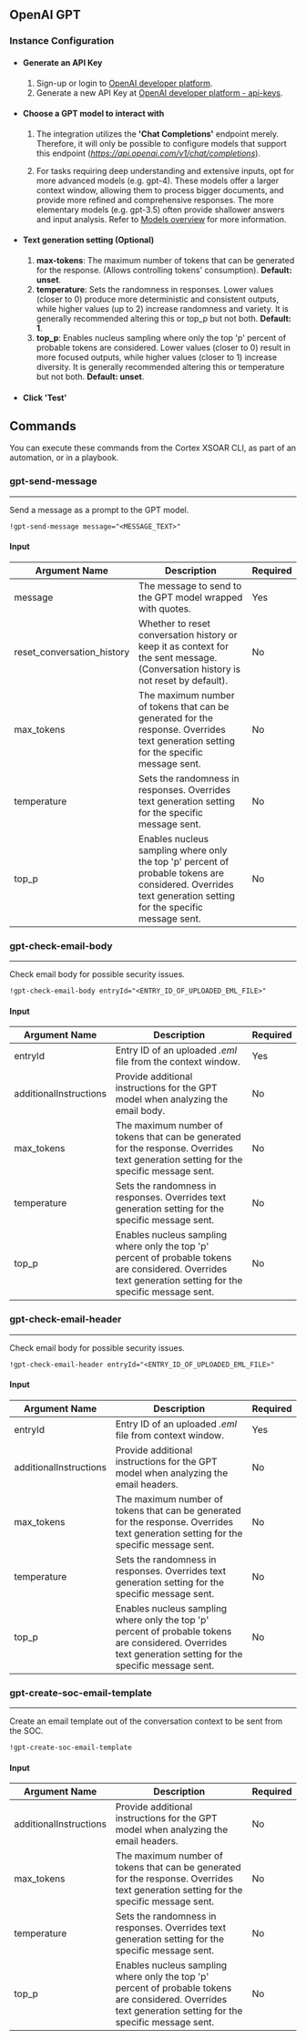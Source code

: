 
## OpenAI GPT
### Instance Configuration

- #### Generate an API Key
    1. Sign-up or login to [OpenAI developer platform](https://platform.openai.com).
    2. Generate a new API Key at [OpenAI developer platform - api-keys](https://platform.openai.com/api-keys).

- #### Choose a GPT model to interact with
    1. The integration utilizes the **'Chat Completions'** endpoint merely. Therefore, it will only be possible to configure models that support this endpoint (_https://api.openai.com/v1/chat/completions_). 

    2. For tasks requiring deep understanding and extensive inputs, opt for more advanced models (e.g. gpt-4). These models offer a larger context window, allowing them to process bigger documents, and provide more refined and comprehensive responses.
    The more elementary models (e.g. gpt-3.5) often provide shallower answers and input analysis. 
    Refer to [Models overview](https://platform.openai.com/docs/models/overview) for more information.
  
- #### Text generation setting (Optional)
   
   1. **max-tokens**: The maximum number of tokens that can be generated for the response. (Allows controlling tokens' consumption). **Default: unset**.
   2. **temperature**: Sets the randomness in responses. Lower values (closer to 0) produce more deterministic and consistent outputs, while higher values (up to 2) increase randomness and variety. It is generally recommended altering this or top_p but not both. **Default: 1**.
   3. **top_p**: Enables nucleus sampling where only the top 'p' percent of probable tokens are considered. Lower values (closer to 0) result in more focused outputs, while higher values (closer to 1) increase diversity. It is generally recommended altering this or temperature but not both. **Default: unset**.

- #### Click 'Test'


## Commands

You can execute these commands from the Cortex XSOAR CLI, as part of an automation, or in a playbook.

### gpt-send-message
***
Send a message as a prompt to the GPT model.

`!gpt-send-message message="<MESSAGE_TEXT>"`

#### Input

| **Argument Name**          | **Description**                                                                                                                                             | **Required** |
|----------------------------|-------------------------------------------------------------------------------------------------------------------------------------------------------------|--------------|
| message                    | The message to send to the GPT model wrapped with quotes.                                                                                                   | Yes          | 
| reset_conversation_history | Whether to reset conversation history or keep it as context for the sent message. (Conversation history is not reset by default).                           | No           | 
| max_tokens                 | The maximum number of tokens that can be generated for the response. Overrides text generation setting for the specific message sent.                       | No           | 
| temperature                | Sets the randomness in responses. Overrides text generation setting for the specific message sent.                                                          | No           | 
| top_p                      | Enables nucleus sampling where only the top 'p' percent of probable tokens are considered. Overrides text generation setting for the specific message sent. | No           | 



### gpt-check-email-body
***
Check email body for possible security issues.

`!gpt-check-email-body entryId="<ENTRY_ID_OF_UPLOADED_EML_FILE>"`

#### Input

| **Argument Name**      | **Description**                                                                                                                                             | **Required** |
|------------------------|-------------------------------------------------------------------------------------------------------------------------------------------------------------|--------------|
| entryId                | Entry ID of an uploaded _.eml_ file from the context window.                                                                                                    | Yes          | 
| additionalInstructions | Provide additional instructions for the GPT model when analyzing the email body.                                                                            | No           | 
| max_tokens             | The maximum number of tokens that can be generated for the response. Overrides text generation setting for the specific message sent.                       | No           | 
| temperature            | Sets the randomness in responses. Overrides text generation setting for the specific message sent.                                                          | No           | 
| top_p                  | Enables nucleus sampling where only the top 'p' percent of probable tokens are considered. Overrides text generation setting for the specific message sent. | No           |

### gpt-check-email-header
***
Check email body for possible security issues.

`!gpt-check-email-header entryId="<ENTRY_ID_OF_UPLOADED_EML_FILE>"`

#### Input

| **Argument Name**      | **Description**                                                                                                                                             | **Required** |
|------------------------|-------------------------------------------------------------------------------------------------------------------------------------------------------------|--------------|
| entryId                | Entry ID of an uploaded _.eml_ file from context window.                                                                                                    | Yes          | 
| additionalInstructions | Provide additional instructions for the GPT model when analyzing the email headers.                                                                         | No           | 
| max_tokens             | The maximum number of tokens that can be generated for the response. Overrides text generation setting for the specific message sent.                       | No           | 
| temperature            | Sets the randomness in responses. Overrides text generation setting for the specific message sent.                                                          | No           | 
| top_p                  | Enables nucleus sampling where only the top 'p' percent of probable tokens are considered. Overrides text generation setting for the specific message sent. | No           |


### gpt-create-soc-email-template
***
Create an email template out of the conversation context to be sent from the SOC.

`!gpt-create-soc-email-template`

#### Input

| **Argument Name**      | **Description**                                                                                                                                             | **Required** |
|------------------------|-------------------------------------------------------------------------------------------------------------------------------------------------------------|--------------|
| additionalInstructions | Provide additional instructions for the GPT model when analyzing the email headers.                                                                         | No           | 
| max_tokens             | The maximum number of tokens that can be generated for the response. Overrides text generation setting for the specific message sent.                       | No           | 
| temperature            | Sets the randomness in responses. Overrides text generation setting for the specific message sent.                                                          | No           | 
| top_p                  | Enables nucleus sampling where only the top 'p' percent of probable tokens are considered. Overrides text generation setting for the specific message sent. | No           |

